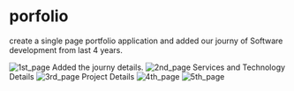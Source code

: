 # porfolio
create a single page portfolio application and added our journy of Software development from last 4 years.

![1st_page](https://user-images.githubusercontent.com/15981438/203529811-70a37e47-8ea8-454d-b06c-aa49ea78250e.png)
Added the journy details.
![2nd_page](https://user-images.githubusercontent.com/15981438/203530023-a35b81f2-1a2b-494e-b1fb-7dd507491e4a.png)
Services and Technology Details
![3rd_page](https://user-images.githubusercontent.com/15981438/203530033-0081fa6c-936b-45f2-8d02-38d0f441ecec.png)
Project Details
![4th_page](https://user-images.githubusercontent.com/15981438/203530039-c3de8cab-6079-4bae-a555-cf289911cc42.png)
![5th_page](https://user-images.githubusercontent.com/15981438/203530044-711af3ef-4730-4d2d-9cad-34b891725a7a.png)
